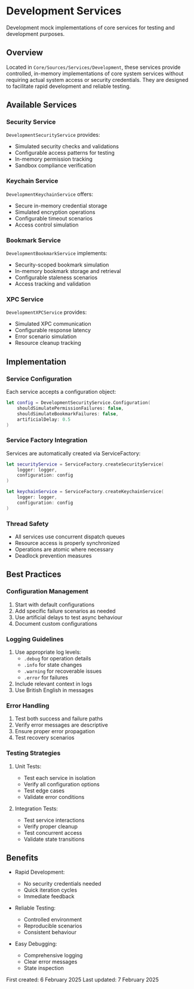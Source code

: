 # Development Services

Development mock implementations of core services for testing and development purposes.

## Overview

Located in `Core/Sources/Services/Development`, these services provide controlled, in-memory implementations of core system services without requiring actual system access or security credentials. They are designed to facilitate rapid development and reliable testing.

## Available Services

### Security Service
`DevelopmentSecurityService` provides:
- Simulated security checks and validations
- Configurable access patterns for testing
- In-memory permission tracking
- Sandbox compliance verification

### Keychain Service
`DevelopmentKeychainService` offers:
- Secure in-memory credential storage
- Simulated encryption operations
- Configurable timeout scenarios
- Access control simulation

### Bookmark Service
`DevelopmentBookmarkService` implements:
- Security-scoped bookmark simulation
- In-memory bookmark storage and retrieval
- Configurable staleness scenarios
- Access tracking and validation

### XPC Service
`DevelopmentXPCService` provides:
- Simulated XPC communication
- Configurable response latency
- Error scenario simulation
- Resource cleanup tracking

## Implementation

### Service Configuration
Each service accepts a configuration object:
```swift
let config = DevelopmentSecurityService.Configuration(
    shouldSimulatePermissionFailures: false,
    shouldSimulateBookmarkFailures: false,
    artificialDelay: 0.5
)
```

### Service Factory Integration
Services are automatically created via ServiceFactory:
```swift
let securityService = ServiceFactory.createSecurityService(
    logger: logger,
    configuration: config
)

let keychainService = ServiceFactory.createKeychainService(
    logger: logger,
    configuration: config
)
```

### Thread Safety
- All services use concurrent dispatch queues
- Resource access is properly synchronized
- Operations are atomic where necessary
- Deadlock prevention measures

## Best Practices

### Configuration Management
1. Start with default configurations
2. Add specific failure scenarios as needed
3. Use artificial delays to test async behaviour
4. Document custom configurations

### Logging Guidelines
1. Use appropriate log levels:
   - `.debug` for operation details
   - `.info` for state changes
   - `.warning` for recoverable issues
   - `.error` for failures
2. Include relevant context in logs
3. Use British English in messages

### Error Handling
1. Test both success and failure paths
2. Verify error messages are descriptive
3. Ensure proper error propagation
4. Test recovery scenarios

### Testing Strategies
1. Unit Tests:
   - Test each service in isolation
   - Verify all configuration options
   - Test edge cases
   - Validate error conditions

2. Integration Tests:
   - Test service interactions
   - Verify proper cleanup
   - Test concurrent access
   - Validate state transitions

## Benefits

- Rapid Development:
  - No security credentials needed
  - Quick iteration cycles
  - Immediate feedback

- Reliable Testing:
  - Controlled environment
  - Reproducible scenarios
  - Consistent behaviour

- Easy Debugging:
  - Comprehensive logging
  - Clear error messages
  - State inspection

First created: 6 February 2025
Last updated: 7 February 2025

